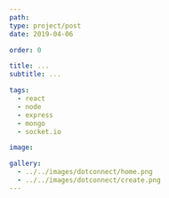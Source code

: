```yaml
---
path: 
type: project/post
date: 2019-04-06

order: 0

title: ...
subtitle: ...

tags:
  - react
  - node
  - express
  - mongo
  - socket.io

image: 

gallery:
  - ../../images/dotconnect/home.png
  - ../../images/dotconnect/create.png
---
```

